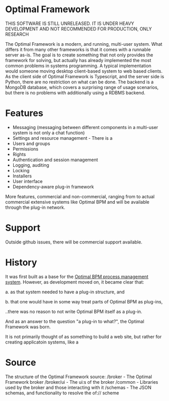 # Optimal Framework

THIS SOFTWARE IS STILL UNRELEASED. IT IS UNDER HEAVY DEVELOPMENT AND NOT RECOMMENDED FOR PRODUCTION, ONLY RESEARCH

The Optimal Framework is a modern, and running, multi-user system.
What differs it from many other frameworks is that it comes with a runnable server as-is.
The goal is to create something that not only provides the framework for solving, but actually has already implemented the most common problems in systems programming.
A typical implementation would someone moving desktop client-based system to web based clients.
As the client side of Optimal Framework is Typescript, and the server side is Python, there are no restriction on what can be done.
The backend is a MongoDB database, which covers a surprising range of usage scenarios, but there is no problems with additionally using a RDBMS backend.

# Features

* Messaging (messaging between different components in a multi-user system is not only a chat function)
* Settings and resource management - There is a 
* Users and groups
* Permissions
* Rights
* Authentication and session management
* Logging, auditing
* Locking
* Installers
* User interface 
* Dependency-aware plug-in framework

More features, commercial and non-commercial, ranging from  to actual commercial extensive systems like Optimal BPM and will be available through the plug-in network.

# Support

Outside github issues, there will be commercial support available.

# History

It was first built as a base for the [Optimal BPM process management system](http://www.optimalbpm.se). 
However, as development moved on, it became clear that:

a. as that system needed to have a plug-in structure, and 

b. that one would have in some way treat parts of Optimal BPM as plug-ins,
 
..there was no reason to not write Optimal BPM itself as a plug-in.

And as an answer to the question "a plug-in to what?", the Optimal Framework was born.

It is not primarily thought of as something to build a web site, but rather for creating applicatoin systems, like a  



# Source

The structure of the Optimal Framework source:
/broker - The Optimal Framework broker
/broker/ui - The ui:s of the broker
/common - Libraries used by the broker and those interacting with it
/schemas - The JSON schemas, and functionality to resolve the of:// scheme
